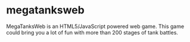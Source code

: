 # megatanksweb

MegaTanksWeb is an HTML5/JavaScript powered web game. This game could bring you a lot of fun with more than 200 stages of tank battles.
